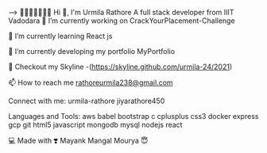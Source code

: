 <!-- - 👋 Hi, I’m @mayankmangalmourya
- 👀 I’m interested in machine learning
- 🌱 I’m currently learning data science speicification including AI ML and deep learning
- 💞️ I’m looking to collaborate on ...
- 📫 How to reach me via gmail.

<!---
mayankmangalmourya/mayankmangalmourya is a ✨ special ✨ repository because its `README.md` (this file) appears on your GitHub profile.
You can click the Preview link to take a look at your changes.
--->
 -->
 🌟🌟🌟🌟🌟🌟🌟
Hi 👋, I'm Urmila Rathore
A full stack developer from IIIT Vadodara
🔭 I’m currently working on CrackYourPlacement-Challenge

🌱 I’m currently learning React js

🌱 I’m currently developing my portfolio MyPortfolio

🌱 Checkout my Skyline -(https://skyline.github.com/urmila-24/2021)

📫 How to reach me rathoreurmila238@gmail.com

Connect with me:
urmila-rathore jiyarathore450

Languages and Tools:
aws babel bootstrap c cplusplus css3 docker express gcp git html5 javascript mongodb mysql nodejs react


💻 Made with ❣️ Mayank Mangal Mourya 😇
